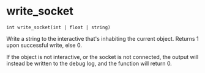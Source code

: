 # write_socket

`int write_socket(int | float | string)`

Write a string to the interactive that's inhabiting the current object.
Returns 1 upon successful write, else 0.

If the object is not interactive, or the socket is not connected, the output
will instead be written to the debug log, and the function will return 0.

